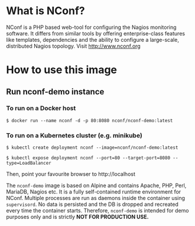 # What is NConf?
NConf is a PHP based web-tool for configuring the Nagios monitoring software. It differs from similar tools by offering enterprise-class features like templates, dependencies and the ability to configure a large-scale, distributed Nagios topology. 
Visit http://www.nconf.org

# How to use this image
## Run nconf-demo instance

### To run on a Docker host
`$ docker run --name nconf -d -p 80:8080 nconf/nconf-demo:latest`

### To run on a Kubernetes cluster (e.g. minikube)
`$ kubectl create deployment nconf --image=nconf/nconf-demo:latest`

`$ kubectl expose deployment nconf --port=80 --target-port=8080 --type=LoadBalancer`

Then, point your favourite browser to http://localhost

The `nconf-demo` image is based on Alpine and contains Apache, PHP, Perl, MariaDB, Nagios etc. It is a fully self-contained runtime environment for NConf. Multiple processes are run as daemons inside the container using `supervisord`. No data is persisted and the DB is dropped and recreated every time the container starts. Therefore, `nconf-demo` is intended for demo purposes only and is strictly **NOT FOR PRODUCTION USE.** 
